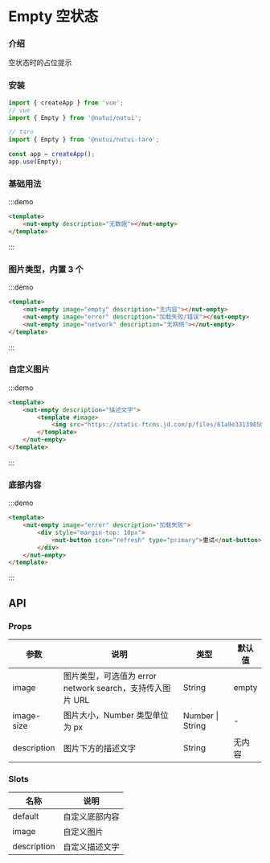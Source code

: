 # Empty 空状态

### 介绍

空状态时的占位提示

### 安装
```javascript
import { createApp } from 'vue';
// vue
import { Empty } from '@nutui/nutui';

// taro
import { Empty } from '@nutui/nutui-taro';

const app = createApp();
app.use(Empty);
```

### 基础用法
:::demo
```html
<template>
    <nut-empty description="无数据"></nut-empty>
</template>
```
:::

### 图片类型，内置 3 个
:::demo
```html
<template>
    <nut-empty image="empty" description="无内容"></nut-empty>
    <nut-empty image="error" description="加载失败/错误"></nut-empty>
    <nut-empty image="network" description="无网络"></nut-empty>
</template>
```
:::
### 自定义图片
:::demo
```html
<template>
    <nut-empty description="描述文字">
        <template #image>
            <img src="https://static-ftcms.jd.com/p/files/61a9e3313985005b3958672e.png" />
        </template>
    </nut-empty>
</template>
```
:::

### 底部内容
:::demo
```html
<template>
    <nut-empty image="error" description="加载失败">
        <div style="margin-top: 10px">
            <nut-button icon="refresh" type="primary">重试</nut-button>
        </div>
    </nut-empty>
</template>
```
:::

## API

### Props

| 参数         | 说明                             | 类型   | 默认值           |
|--------------|----------------------------------|--------|------------------|
| image         | 图片类型，可选值为 error network search，支持传入图片 URL               | String | empty        |
| image-size        | 图片大小，Number 类型单位为 px                         | Number \| String | -       |
| description         | 图片下方的描述文字 | String | 无内容                |

### Slots

| 名称 | 说明           | 
|--------|----------------|
| default  | 	自定义底部内容 | 
| image  | 自定义图片 | 
| description  | 自定义描述文字 | 
    